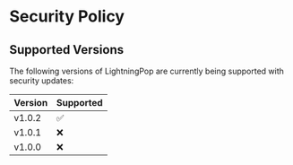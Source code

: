 # Security Policy

## Supported Versions

The following versions of LightningPop are currently being supported with security updates:

| Version | Supported         |
| ------- | ------------------ |
| v1.0.2  | :white_check_mark: |
| v1.0.1  | :x:                |
| v1.0.0  | :x:                |
